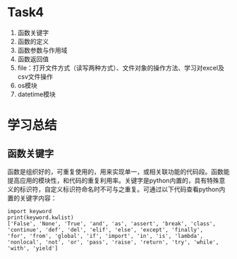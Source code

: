 Task4
=======
1. 函数关键字
2. 函数的定义
3. 函数参数与作用域
4. 函数返回值
5. file：打开文件方式（读写两种方式）、文件对象的操作方法、学习对excel及csv文件操作
6. os模块
7. datetime模块

学习总结
===
## 函数关键字
函数是组织好的，可重复使用的，用来实现单一，或相关联功能的代码段。函数能提高应用的模块性，和代码的重复利用率。关键字是python内置的，具有特殊意义的标识符，自定义标识符命名时不可与之重复。可通过以下代码查看python内置的关键字内容：
  ```
  import keyword
  print(keyword.kwlist)
  ['False', 'None', 'True', 'and', 'as', 'assert', 'break', 'class', 'continue', 'def', 'del', 'elif', 'else', 'except', 'finally',         'for', 'from', 'global', 'if', 'import', 'in', 'is', 'lambda', 'nonlocal', 'not', 'or', 'pass', 'raise', 'return', 'try', 'while',         'with', 'yield']
  ```
